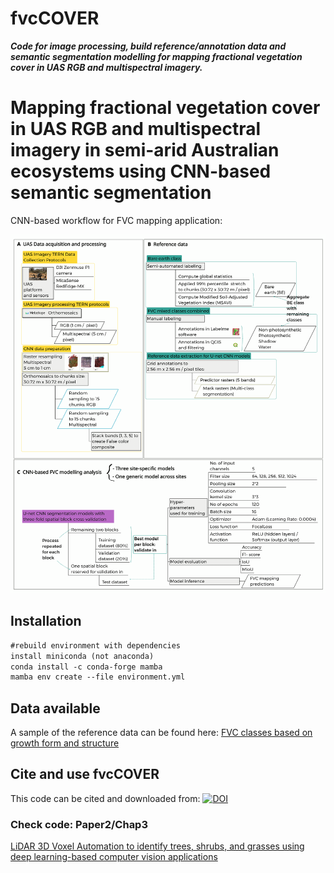 # fvcCOVER 
**_Code for image processing, build reference/annotation data and semantic segmentation modelling for mapping fractional vegetation cover in UAS RGB and multispectral imagery._**

# Mapping fractional vegetation cover in UAS RGB and multispectral imagery in semi-arid Australian ecosystems using CNN-based semantic segmentation
CNN-based workflow for FVC mapping application:

![mutlispectralMultipleClasses](https://github.com/LNSOTOM/fvc_composition/blob/main/phase_1_image_processing/img/cnn_workflow_sites.png)

## Installation

```diff
#rebuild environment with dependencies 
install miniconda (not anaconda)
conda install -c conda-forge mamba 
mamba env create --file environment.yml
```

## Data available
A sample of the reference data can be found here: [FVC classes based on growth form and structure ](https://figshare.com/projects/Reference_data_for_semi-arid_environments/227859)

## Cite and use fvcCOVER
This code can be cited and downloaded from: [![DOI](https://zenodo.org/badge/DOI/110.5281/zenodo.15036626.svg)](https://doi.org/10.5281/zenodo.15036626)

### Check code: Paper2/Chap3
[LiDAR 3D Voxel Automation to identify trees, shrubs, and grasses using deep learning-based computer vision applications ](https://github.com/LNSOTOM/ecosystem_structure)

